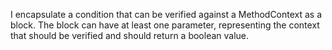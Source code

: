 I encapsulate a condition that can be verified against a MethodContext as a block.The block can have at least one parameter, representing the context that should be verified and should return a boolean value.